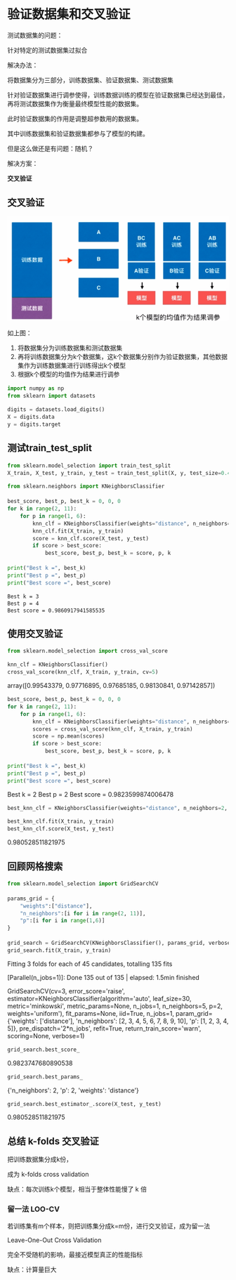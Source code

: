 
# 验证数据集和交叉验证

测试数据集的问题：

针对特定的测试数据集过拟合

解决办法：

将数据集分为三部分，训练数据集、验证数据集、测试数据集

针对验证数据集进行调参使得，训练数据训练的模型在验证数据集已经达到最佳，再将测试数据集作为衡量最终模型性能的数据集。

此时验证数据集的作用是调整超参数用的数据集。

其中训练数据集和验证数据集都参与了模型的构建。

但是这么做还是有问题：随机？

解决方案：

**交叉验证**

## 交叉验证

![cross validation](..\assets\img\PolynomialRegression\crossvalidation.png)

如上图：

1. 将数据集分为训练数据集和测试数据集
2. 再将训练数据集分为k个数据集，这k个数据集分别作为验证数据集，其他数据集作为训练数据集进行训练得出k个模型
3. 根据k个模型的均值作为结果进行调参

```python
import numpy as np
from sklearn import datasets
```

```python
digits = datasets.load_digits()
X = digits.data
y = digits.target
```

## 测试train_test_split

```python
from sklearn.model_selection import train_test_split
X_train, X_test, y_train, y_test = train_test_split(X, y, test_size=0.4, random_state=666)
```

```python
from sklearn.neighbors import KNeighborsClassifier

best_score, best_p, best_k = 0, 0, 0
for k in range(2, 11):
    for p in range(1, 6):
        knn_clf = KNeighborsClassifier(weights="distance", n_neighbors=k, p=p)
        knn_clf.fit(X_train, y_train)
        score = knn_clf.score(X_test, y_test)
        if score > best_score:
            best_score, best_p, best_k = score, p, k

print("Best k =", best_k)
print("Best p =", best_p)
print("Best score =", best_score)
```

    Best k = 3
    Best p = 4
    Best score = 0.9860917941585535

## 使用交叉验证

```python
from sklearn.model_selection import cross_val_score
```

```python
knn_clf = KNeighborsClassifier()
cross_val_score(knn_clf, X_train, y_train, cv=5)
```

array([0.99543379, 0.97716895, 0.97685185, 0.98130841, 0.97142857])

```python
best_score, best_p, best_k = 0, 0, 0
for k in range(2, 11):
    for p in range(1, 6):
        knn_clf = KNeighborsClassifier(weights="distance", n_neighbors=k, p=p)
        scores = cross_val_score(knn_clf, X_train, y_train)
        score = np.mean(scores)
        if score > best_score:
            best_score, best_p, best_k = score, p, k

print("Best k =", best_k)
print("Best p =", best_p)
print("Best score =", best_score)
```

Best k = 2
Best p = 2
Best score = 0.9823599874006478

```python
best_knn_clf = KNeighborsClassifier(weights="distance", n_neighbors=2, p=2)
```

```python
best_knn_clf.fit(X_train, y_train)
best_knn_clf.score(X_test, y_test)
```

0.980528511821975

## 回顾网格搜索

```python
from sklearn.model_selection import GridSearchCV

params_grid = {
    "weights":["distance"],
    "n_neighbors":[i for i in range(2, 11)],
    "p":[i for i in range(1,6)]
}

grid_search = GridSearchCV(KNeighborsClassifier(), params_grid, verbose=1, cv=3)
grid_search.fit(X_train, y_train)
```

Fitting 3 folds for each of 45 candidates, totalling 135 fits

[Parallel(n_jobs=1)]: Done 135 out of 135 | elapsed:  1.5min finished

GridSearchCV(cv=3, error_score='raise',
           estimator=KNeighborsClassifier(algorithm='auto', leaf_size=30, metric='minkowski',
               metric_params=None, n_jobs=1, n_neighbors=5, p=2,
               weights='uniform'),
           fit_params=None, iid=True, n_jobs=1,
           param_grid={'weights': ['distance'], 'n_neighbors': [2, 3, 4, 5, 6, 7, 8, 9, 10], 'p': [1, 2, 3, 4, 5]},
           pre_dispatch='2*n_jobs', refit=True, return_train_score='warn',
           scoring=None, verbose=1)

```python
grid_search.best_score_
```

0.9823747680890538

```python
grid_search.best_params_
```

{'n_neighbors': 2, 'p': 2, 'weights': 'distance'}

```python
grid_search.best_estimator_.score(X_test, y_test)
```

0.980528511821975

## 总结 k-folds 交叉验证

把训练数据集分成k份，

成为 k-folds cross validation

缺点：每次训练k个模型，相当于整体性能慢了 k 倍

### 留一法 LOO-CV

若训练集有m个样本，则把训练集分成k=m份，进行交叉验证，成为留一法

Leave-One-Out Cross Validation

完全不受随机的影响，最接近模型真正的性能指标

缺点：计算量巨大
